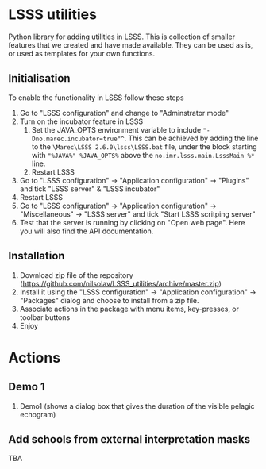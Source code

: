 # LSSS utilities
Python library for adding utilities in  LSSS. This is collection of smaller features that we created and have made available. They can be used as is, or used as templates for your own functions.

## Initialisation
To enable the functionality in LSSS follow these steps
1. Go to "LSSS configuration" and change to "Adminstrator mode"
2. Turn on the incubator feature in LSSS
    1. Set the JAVA_OPTS environment variable to include `"-Dno.marec.incubator=true"^`. This can be achieved by adding the line to the  `\Marec\LSSS 2.6.0\lsss\LSSS.bat` file, under the block starting with `"%JAVA%" %JAVA_OPTS%`  above the `no.imr.lsss.main.LsssMain %*` line.
    1. Restart LSSS
3. Go to "LSSS configuration" -> "Application configuration" -> "Plugins" and tick "LSSS server" & "LSSS incubator"
3. Restart LSSS
4. Go to "LSSS configuration" -> "Application configuration" -> "Miscellaneous" -> "LSSS server" and tick "Start LSSS scritping server"
5. Test that the server is running by clicking on "Open web page". Here you will also find the API documentation.

## Installation 
1. Download zip file of the repository (https://github.com/nilsolav/LSSS_utilities/archive/master.zip)
1. Install it using the "LSSS configuration" -> "Application configuration" -> "Packages" dialog and choose to install from a zip file.
1. Associate actions in the package with menu items, key-presses, or toolbar buttons
1. Enjoy

# Actions
## Demo 1
1. Demo1 (shows a dialog box that gives the duration of the visible pelagic echogram)

## Add schools from external interpretation masks
TBA
